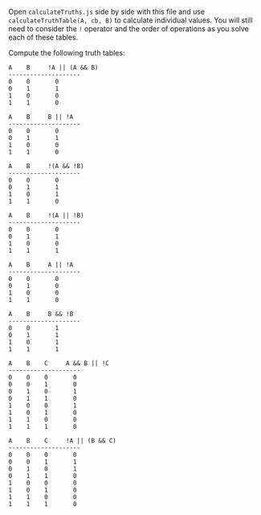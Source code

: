 Open `calculateTruths.js` side by side with this file and use
`calculateTruthTable(A, cb, B)` to calculate individual values. You will still
need to consider the `!` operator and the order of operations as you solve each
of these tables.

Compute the following truth tables:


```
A    B     !A || (A && B)
--------------------
0    0       0
0    1       1
1    0       0
1    1       0
```

```
A    B     B || !A
--------------------
0    0       0
0    1       1
1    0       0
1    1       0
```

```
A    B     !(A && !B)
--------------------
0    0       0
0    1       1
1    0       1
1    1       0
```

```
A    B     !(A || !B)
--------------------
0    0       0
0    1       1
1    0       0
1    1       1
```

```
A    B     A || !A
--------------------
0    0       0
0    1       0
1    0       0
1    1       0
```

```
A    B     B && !B
--------------------
0    0       1
0    1       1
1    0       1
1    1       1
```

```
A    B    C     A && B || !C
--------------------
0    0    0       0
0    0    1       0
0    1    0       1
0    1    1       0
1    0    0       1
1    0    1       0
1    1    0       0
1    1    1       0
```

```
A    B    C     !A || (B && C)
--------------------
0    0    0       0
0    0    1       1
0    1    0       1
0    1    1       0
1    0    0       0
1    0    1       0
1    1    0       0
1    1    1       0
```
